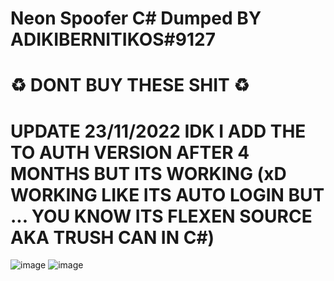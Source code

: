 # Neon Spoofer C# Dumped BY ADIKIBERNITIKOS#9127
# ♻ DONT BUY THESE SHIT ♻
# UPDATE 23/11/2022 IDK I ADD THE TO AUTH VERSION AFTER 4 MONTHS BUT ITS WORKING (xD WORKING LIKE ITS AUTO LOGIN BUT ... YOU KNOW ITS FLEXEN SOURCE AKA TRUSH CAN IN C#) 
![image](https://user-images.githubusercontent.com/104916881/181017396-782eafe5-c960-4037-bb58-c173c4c367f1.png)
![image](https://user-images.githubusercontent.com/104916881/181017934-5835b32b-1566-43f1-a163-820028c6d2e6.png)
